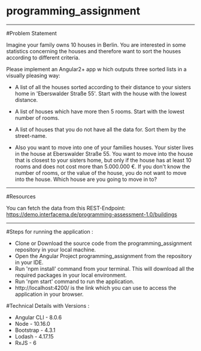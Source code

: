# programming_assignment

-----------------------------------------------------------------------------------------------------------------------

#Problem Statement 

Imagine your family owns 10 houses in Berlin. You are interested in some statistics concerning the houses and therefore want to
sort the houses according to different criteria.

Please implement an Angular2+ app w hich outputs three sorted lists in a visually pleasing way:

- A list of all the houses sorted according to their distance to your sisters home in 'Eberswalder Straße 55'. Start with the house
with the lowest distance.

- A list of houses which have more then 5 rooms. Start with the lowest number of rooms.

- A list of houses that you do not have all the data for. Sort them by the street-name.

- Also you want to move into one of your families houses. Your sister lives in the house at Eberswalder Straße 55. You want to
move into the house that is closest to your sisters home, but only if the house has at least 10 rooms and does not cost more than
5.000.000 €. If you don't know the number of rooms, or the value of the house, you do not want to move into the house. Which
house are you going to move in to?

-----------------------------------------------------------------------------------------------------------------------

#Resources

You can fetch the data from this REST-Endpoint: https://demo.interfacema.de/programming-assessment-1.0/buildings
  
-----------------------------------------------------------------------------------------------------------------------
  
  
#Steps for running the application :

- Clone or Download the source code from the programming_assignment repository in your local machine.
- Open the Angular Project programming_assignment from the repository in your IDE.
- Run 'npm install' command from your terminal. This will download all the required packages in your local environment.
- Run 'npm start' command to run the application.
- http://localhost:4200/ is the link which you can use to access the application in your browser.

#Technical Details with Versions :

- Angular CLI - 8.0.6
- Node - 10.16.0
- Bootstrap - 4.3.1
- Lodash - 4.17.15
- RxJS - 6

